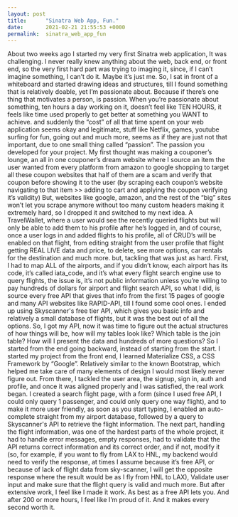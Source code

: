 ```yaml
---
layout: post
title:      "Sinatra Web App, Fun."
date:       2021-02-21 21:55:53 +0000
permalink:  sinatra_web_app_fun
---
```



About two weeks ago I started my very first Sinatra web application,
It was challenging. I never really knew anything about the web, back end, or front end, so the very first hard part was trying to imaging it, since, if I can’t imagine something, I can’t do it. Maybe it’s just me.
So, I sat in front of a whiteboard and started drawing ideas and structures, till I found something that is relatively doable, yet I’m passionate about. Because if there’s one thing that motivates a person, is passion.
When you’re passionate about something, ten hours a day working on it, doesn’t feel like TEN HOURS, it feels like time used properly to get better at something you WANT to achieve. and suddenly the “cost” of all that time spent on your web application seems okay and legitimate, stuff like Netflix, games, youtube surfing for fun, going out and much more, seems as if they are just not that important, due to one small thing called “passion”. The passion you developed for your project.
My first thought was making a couponer’s lounge, an all in one couponer’s dream website where I source an item the user wanted from every platform from amazon to google shopping to target all these coupon websites that half of them are a scam and verify that coupon before showing it to the user (by scraping each coupon’s website navigating to that item >> adding to cart and applying the coupon verifying it’s validity)
But, websites like google, amazon, and the rest of the “big” sites won’t let you scrape anymore without too many custom headers making it extremely hard, so I dropped it and switched to my next idea.
A TravelWallet, where a user would see the recently queried flights but will only be able to add them to his profile after he’s logged in, and of course, once a user logs in and added flights to his profile, all of CRUD’s will be enabled on that flight, from editing straight from the user profile that flight getting REAL LIVE data and price, to delete, see more options, car rentals for the destination and much more. but, tackling that was just as hard.
First, I had to map ALL of the airports, and if you didn’t know, each airport has its code, it’s called iata_code, and it’s what every flight search engine use to query flights, the issue is, it’s not public information unless you’re willing to pay hundreds of dollars for airport and flight search API, so what I did, is source every free API that gives that info from the first 15 pages of google and many API websites like RAPID-API, till I found some cool ones.
I ended up using Skyscanner's free tier API, which gives you basic info and relatively a small database of flights, but it was the best out of all the options.
So, I got my API, now it was time to figure out the actual structures of how things will be, how will my tables look like? Which table is the join table? How will I present the data and hundreds of more questions?
So I started from the end going backward, instead of starting from the start. I started my project from the front end, I learned Materialize CSS, a CSS Framework by “Google”. Relatively similar to the known Bootstrap, which helped me take care of many elements of design I would most likely never figure out.
From there, I tackled the user area, the signup, sign in, auth and profile, and once it was aligned properly and I was satisfied, the real work began. I created a search flight page, with a form (since I used free API, I could only query 1 passenger, and could only query one way flight), and to make it more user friendly, as soon as you start typing, I enabled an auto-complete straight from my airport database, followed by a query to Skyscanner's API to retrieve the flight information.
The next part, handling the flight information, was one of the hardest parts of the whole project, it had to handle error messages, empty responses, had to validate that the API returns correct information and its correct order, and if not, modify it (so, for example, if you want to fly from LAX to HNL, my backend would need to verify the response, at times I assume because it’s free API, or because of lack of flight data from sky-scanner, I will get the opposite response where the result would be as I fly from HNL to LAX), Validate user input and make sure that the flight query is valid and much more.
But after extensive work, I feel like I made it work. As best as a free API lets you. And after 200 or more hours, I feel like I’m proud of it. And it makes every second worth it.

